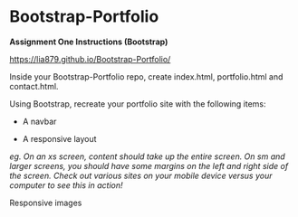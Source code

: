 # Bootstrap-Portfolio


**Assignment One Instructions (Bootstrap)**


https://lia879.github.io/Bootstrap-Portfolio/

Inside your Bootstrap-Portfolio repo, create index.html, portfolio.html and contact.html.


Using Bootstrap, recreate your portfolio site with the following items:


* A navbar


* A responsive layout 

*eg. On an xs screen, content should take up the entire screen. On sm and larger screens, you should have some margins on the left and right side of the screen. Check out various sites on your mobile device versus your computer to see this in action!*



Responsive images
